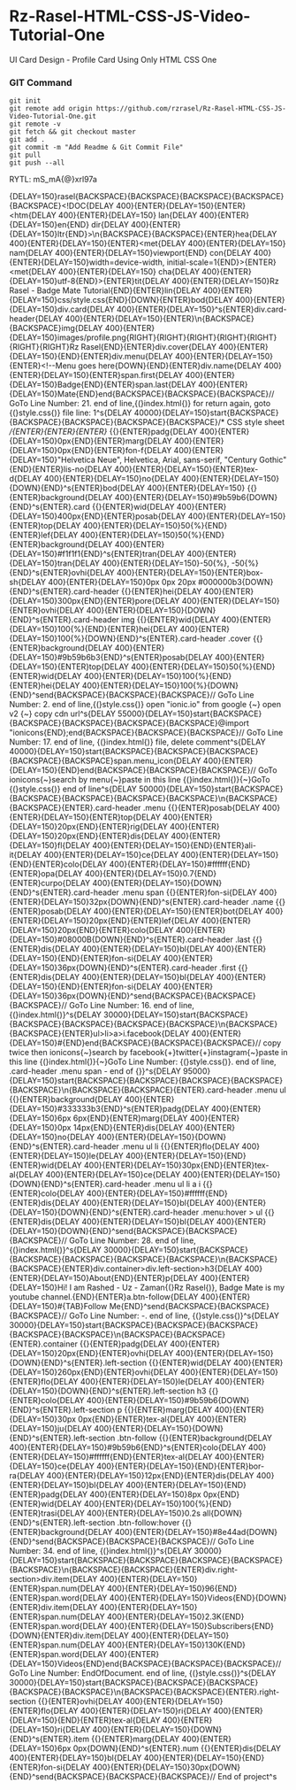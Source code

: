 # Rz-Rasel-HTML-CSS-JS-Video-Tutorial-One
UI Card Design - Profile Card Using Only HTML CSS One

### GIT Command
```git_command
git init
git remote add origin https://github.com/rzrasel/Rz-Rasel-HTML-CSS-JS-Video-Tutorial-One.git
git remote -v
git fetch && git checkout master
git add .
git commit -m "Add Readme & Git Commit File"
git pull
git push --all
```

RYTL: mS_mA{@}xrl97a


{DELAY=150}rasel{BACKSPACE}{BACKSPACE}{BACKSPACE}{BACKSPACE}{BACKSPACE}<!DOC{DELAY 400}{ENTER}{DELAY=150}{ENTER}<htm{DELAY 400}{ENTER}{DELAY=150} lan{DELAY 400}{ENTER}{DELAY=150}en{END} dir{DELAY 400}{ENTER}{DELAY=150}ltr{END}>\n{BACKSPACE}{BACKSPACE}{ENTER}hea{DELAY 400}{ENTER}{DELAY=150}{ENTER}<met{DELAY 400}{ENTER}{DELAY=150} nam{DELAY 400}{ENTER}{DELAY=150}viewport{END} con{DELAY 400}{ENTER}{DELAY=150}width=device-width, initial-scale=1{END}>{ENTER}<met{DELAY 400}{ENTER}{DELAY=150} cha{DELAY 400}{ENTER}{DELAY=150}utf-8{END}>{ENTER}tit{DELAY 400}{ENTER}{DELAY=150}Rz Rasel - Badge Mate Tutorial{END}{ENTER}lin{DELAY 400}{ENTER}{DELAY=150}css/style.css{END}{DOWN}{ENTER}bod{DELAY 400}{ENTER}{DELAY=150}div.card{DELAY 400}{ENTER}{DELAY=150}^s{ENTER}div.card-header{DELAY 400}{ENTER}{DELAY=150}{ENTER}\n{BACKSPACE}{BACKSPACE}img{DELAY 400}{ENTER}{DELAY=150}images/profile.png{RIGHT}{RIGHT}{RIGHT}{RIGHT}{RIGHT}{RIGHT}{RIGHT}Rz Rasel{END}{ENTER}div.cover{DELAY 400}{ENTER}{DELAY=150}{END}{ENTER}div.menu{DELAY 400}{ENTER}{DELAY=150}{ENTER}<!--Menu goes here{DOWN}{END}{ENTER}div.name{DELAY 400}{ENTER}{DELAY=150}{ENTER}span.first{DELAY 400}{ENTER}{DELAY=150}Badge{END}{ENTER}span.last{DELAY 400}{ENTER}{DELAY=150}Mate{END}end{BACKSPACE}{BACKSPACE}{BACKSPACE}// GoTo Line Number: 21. end of line,{(}index.html{)} for return again, goto {(}style.css{)} file line: 1^s{DELAY 40000}{DELAY=150}start{BACKSPACE}{BACKSPACE}{BACKSPACE}{BACKSPACE}{BACKSPACE}/* CSS style sheet */{ENTER}{ENTER}{ENTER}* {{}{ENTER}padg{DELAY 400}{ENTER}{DELAY=150}0px{END}{ENTER}marg{DELAY 400}{ENTER}{DELAY=150}0px{END}{ENTER}fon-f{DELAY 400}{ENTER}{DELAY=150}"Helvetica Neue", Helvetica, Arial, sans-serif, "Century Gothic"{END}{ENTER}lis-no{DELAY 400}{ENTER}{DELAY=150}{ENTER}tex-d{DELAY 400}{ENTER}{DELAY=150}no{DELAY 400}{ENTER}{DELAY=150}{DOWN}{END}^s{ENTER}bod{DELAY 400}{ENTER}{DELAY=150} {{}{ENTER}background{DELAY 400}{ENTER}{DELAY=150}#9b59b6{DOWN}{END}^s{ENTER}.card {{}{ENTER}wid{DELAY 400}{ENTER}{DELAY=150}400px{END}{ENTER}posab{DELAY 400}{ENTER}{DELAY=150}{ENTER}top{DELAY 400}{ENTER}{DELAY=150}50{%}{END}{ENTER}lef{DELAY 400}{ENTER}{DELAY=150}50{%}{END}{ENTER}background{DELAY 400}{ENTER}{DELAY=150}#f1f1f1{END}^s{ENTER}tran{DELAY 400}{ENTER}{DELAY=150}tran{DELAY 400}{ENTER}{DELAY=150}-50{%}, -50{%}{END}^s{ENTER}ovhi{DELAY 400}{ENTER}{DELAY=150}{ENTER}box-sh{DELAY 400}{ENTER}{DELAY=150}0px 0px 20px #000000b3{DOWN}{END}^s{ENTER}.card-header {{}{ENTER}hei{DELAY 400}{ENTER}{DELAY=150}300px{END}{ENTER}pore{DELAY 400}{ENTER}{DELAY=150}{ENTER}ovhi{DELAY 400}{ENTER}{DELAY=150}{DOWN}{END}^s{ENTER}.card-header img {{}{ENTER}wid{DELAY 400}{ENTER}{DELAY=150}100{%}{END}{ENTER}hei{DELAY 400}{ENTER}{DELAY=150}100{%}{DOWN}{END}^s{ENTER}.card-header .cover {{}{ENTER}background{DELAY 400}{ENTER}{DELAY=150}#9b59b6b3{END}^s{ENTER}posab{DELAY 400}{ENTER}{DELAY=150}{ENTER}top{DELAY 400}{ENTER}{DELAY=150}50{%}{END}{ENTER}wid{DELAY 400}{ENTER}{DELAY=150}100{%}{END}{ENTER}hei{DELAY 400}{ENTER}{DELAY=150}100{%}{DOWN}{END}^send{BACKSPACE}{BACKSPACE}{BACKSPACE}// GoTo Line Number: 2. end of line,{(}style.css{)} open "ionic.io" from google {~} open v2 {~} copy cdn url^s{DELAY 55000}{DELAY=150}start{BACKSPACE}{BACKSPACE}{BACKSPACE}{BACKSPACE}{BACKSPACE}@import "ionicons{END};end{BACKSPACE}{BACKSPACE}{BACKSPACE}// GoTo Line Number: 17. end of line, {(}index.html{)} file, delete comment^s{DELAY 40000}{DELAY=150}start{BACKSPACE}{BACKSPACE}{BACKSPACE}{BACKSPACE}{BACKSPACE}span.menu_icon{DELAY 400}{ENTER}{DELAY=150}{END}end{BACKSPACE}{BACKSPACE}{BACKSPACE}// GoTo ionicons{~}search by menu{~}paste in this line {(}index.html{)}{~}GoTo {(}style.css{)} end of line^s{DELAY 50000}{DELAY=150}start{BACKSPACE}{BACKSPACE}{BACKSPACE}{BACKSPACE}{BACKSPACE}\n{BACKSPACE}{BACKSPACE}{ENTER}.card-header .menu {{}{ENTER}posab{DELAY 400}{ENTER}{DELAY=150}{ENTER}top{DELAY 400}{ENTER}{DELAY=150}20px{END}{ENTER}rig{DELAY 400}{ENTER}{DELAY=150}20px{END}{ENTER}dis{DELAY 400}{ENTER}{DELAY=150}fl{DELAY 400}{ENTER}{DELAY=150}{END}{ENTER}ali-it{DELAY 400}{ENTER}{DELAY=150}ce{DELAY 400}{ENTER}{DELAY=150}{END}{ENTER}colo{DELAY 400}{ENTER}{DELAY=150}#ffffff{END}{ENTER}opa{DELAY 400}{ENTER}{DELAY=150}0.7{END}{ENTER}curpo{DELAY 400}{ENTER}{DELAY=150}{DOWN}{END}^s{ENTER}.card-header .menu span {{}{ENTER}fon-si{DELAY 400}{ENTER}{DELAY=150}32px{DOWN}{END}^s{ENTER}.card-header .name {{}{ENTER}posab{DELAY 400}{ENTER}{DELAY=150}{ENTER}bot{DELAY 400}{ENTER}{DELAY=150}20px{END}{ENTER}lef{DELAY 400}{ENTER}{DELAY=150}20px{END}{ENTER}colo{DELAY 400}{ENTER}{DELAY=150}#08000B{DOWN}{END}^s{ENTER}.card-header .last {{}{ENTER}dis{DELAY 400}{ENTER}{DELAY=150}bl{DELAY 400}{ENTER}{DELAY=150}{END}{ENTER}fon-si{DELAY 400}{ENTER}{DELAY=150}36px{DOWN}{END}^s{ENTER}.card-header .first {{}{ENTER}dis{DELAY 400}{ENTER}{DELAY=150}bl{DELAY 400}{ENTER}{DELAY=150}{END}{ENTER}fon-si{DELAY 400}{ENTER}{DELAY=150}36px{DOWN}{END}^send{BACKSPACE}{BACKSPACE}{BACKSPACE}// GoTo Line Number: 16. end of line, {(}index.html{)}^s{DELAY 30000}{DELAY=150}start{BACKSPACE}{BACKSPACE}{BACKSPACE}{BACKSPACE}{BACKSPACE}\n{BACKSPACE}{BACKSPACE}{ENTER}ul>li>a>i.facebook{DELAY 400}{ENTER}{DELAY=150}#{END}end{BACKSPACE}{BACKSPACE}{BACKSPACE}// copy twice then ionicons{~}search by facebook{+}twitter{+}instagram{~}paste in this line {(}index.html{)}{~}GoTo Line Number: {(}style.css{)}. end of line, .card-header .menu span - end of {}}^s{DELAY 95000}{DELAY=150}start{BACKSPACE}{BACKSPACE}{BACKSPACE}{BACKSPACE}{BACKSPACE}\n{BACKSPACE}{BACKSPACE}{ENTER}.card-header .menu ul {{}{ENTER}background{DELAY 400}{ENTER}{DELAY=150}#333333b3{END}^s{ENTER}padg{DELAY 400}{ENTER}{DELAY=150}6px 6px{END}{ENTER}marg{DELAY 400}{ENTER}{DELAY=150}0px 14px{END}{ENTER}dis{DELAY 400}{ENTER}{DELAY=150}no{DELAY 400}{ENTER}{DELAY=150}{DOWN}{END}^s{ENTER}.card-header .menu ul li {{}{ENTER}flo{DELAY 400}{ENTER}{DELAY=150}le{DELAY 400}{ENTER}{DELAY=150}{END}{ENTER}wid{DELAY 400}{ENTER}{DELAY=150}30px{END}{ENTER}tex-al{DELAY 400}{ENTER}{DELAY=150}ce{DELAY 400}{ENTER}{DELAY=150}{DOWN}{END}^s{ENTER}.card-header .menu ul li a i {{}{ENTER}colo{DELAY 400}{ENTER}{DELAY=150}#ffffff{END}{ENTER}dis{DELAY 400}{ENTER}{DELAY=150}bl{DELAY 400}{ENTER}{DELAY=150}{DOWN}{END}^s{ENTER}.card-header .menu:hover > ul {{}{ENTER}dis{DELAY 400}{ENTER}{DELAY=150}bl{DELAY 400}{ENTER}{DELAY=150}{DOWN}{END}^send{BACKSPACE}{BACKSPACE}{BACKSPACE}// GoTo Line Number: 28. end of line, {(}index.html{)}^s{DELAY 30000}{DELAY=150}start{BACKSPACE}{BACKSPACE}{BACKSPACE}{BACKSPACE}{BACKSPACE}\n{BACKSPACE}{BACKSPACE}{ENTER}div.container>div.left-section>h3{DELAY 400}{ENTER}{DELAY=150}About{END}{ENTER}p{DELAY 400}{ENTER}{DELAY=150}Hi! I am Rashed - Uz - Zaman{(}Rz Rasel{)}, Badge Mate is my youtube channel.{END}{ENTER}a.btn-follow{DELAY 400}{ENTER}{DELAY=150}#{TAB}Follow Me{END}^send{BACKSPACE}{BACKSPACE}{BACKSPACE}// GoTo Line Number: -. end of line, {(}style.css{)}^s{DELAY 30000}{DELAY=150}start{BACKSPACE}{BACKSPACE}{BACKSPACE}{BACKSPACE}{BACKSPACE}\n{BACKSPACE}{BACKSPACE}{ENTER}.container {{}{ENTER}padg{DELAY 400}{ENTER}{DELAY=150}20px{END}{ENTER}ovhi{DELAY 400}{ENTER}{DELAY=150}{DOWN}{END}^s{ENTER}.left-section {{}{ENTER}wid{DELAY 400}{ENTER}{DELAY=150}260px{END}{ENTER}ovhi{DELAY 400}{ENTER}{DELAY=150}{ENTER}flo{DELAY 400}{ENTER}{DELAY=150}le{DELAY 400}{ENTER}{DELAY=150}{DOWN}{END}^s{ENTER}.left-section h3 {{}{ENTER}colo{DELAY 400}{ENTER}{DELAY=150}#9b59b6{DOWN}{END}^s{ENTER}.left-section p {{}{ENTER}marg{DELAY 400}{ENTER}{DELAY=150}30px 0px{END}{ENTER}tex-al{DELAY 400}{ENTER}{DELAY=150}ju{DELAY 400}{ENTER}{DELAY=150}{DOWN}{END}^s{ENTER}.left-section .btn-follow {{}{ENTER}background{DELAY 400}{ENTER}{DELAY=150}#9b59b6{END}^s{ENTER}colo{DELAY 400}{ENTER}{DELAY=150}#ffffff{END}{ENTER}tex-al{DELAY 400}{ENTER}{DELAY=150}ce{DELAY 400}{ENTER}{DELAY=150}{END}{ENTER}bor-ra{DELAY 400}{ENTER}{DELAY=150}12px{END}{ENTER}dis{DELAY 400}{ENTER}{DELAY=150}bl{DELAY 400}{ENTER}{DELAY=150}{END}{ENTER}padg{DELAY 400}{ENTER}{DELAY=150}8px 0px{END}{ENTER}wid{DELAY 400}{ENTER}{DELAY=150}100{%}{END}{ENTER}trasi{DELAY 400}{ENTER}{DELAY=150}0.2s all{DOWN}{END}^s{ENTER}.left-section .btn-follow:hover {{}{ENTER}background{DELAY 400}{ENTER}{DELAY=150}#8e44ad{DOWN}{END}^send{BACKSPACE}{BACKSPACE}{BACKSPACE}// GoTo Line Number: 34. end of line, {(}index.html{)}^s{DELAY 30000}{DELAY=150}start{BACKSPACE}{BACKSPACE}{BACKSPACE}{BACKSPACE}{BACKSPACE}\n{BACKSPACE}{BACKSPACE}{ENTER}div.right-section>div.item{DELAY 400}{ENTER}{DELAY=150}{ENTER}span.num{DELAY 400}{ENTER}{DELAY=150}96{END}{ENTER}span.word{DELAY 400}{ENTER}{DELAY=150}Videos{END}{DOWN}{ENTER}div.item{DELAY 400}{ENTER}{DELAY=150}{ENTER}span.num{DELAY 400}{ENTER}{DELAY=150}2.3K{END}{ENTER}span.word{DELAY 400}{ENTER}{DELAY=150}Subscribers{END}{DOWN}{ENTER}div.item{DELAY 400}{ENTER}{DELAY=150}{ENTER}span.num{DELAY 400}{ENTER}{DELAY=150}130K{END}{ENTER}span.word{DELAY 400}{ENTER}{DELAY=150}Videos{END}end{BACKSPACE}{BACKSPACE}{BACKSPACE}// GoTo Line Number: EndOfDocument. end of line, {(}style.css{)}^s{DELAY 30000}{DELAY=150}start{BACKSPACE}{BACKSPACE}{BACKSPACE}{BACKSPACE}{BACKSPACE}\n{BACKSPACE}{BACKSPACE}{ENTER}.right-section {{}{ENTER}ovhi{DELAY 400}{ENTER}{DELAY=150}{ENTER}flo{DELAY 400}{ENTER}{DELAY=150}ri{DELAY 400}{ENTER}{DELAY=150}{END}{ENTER}tex-al{DELAY 400}{ENTER}{DELAY=150}ri{DELAY 400}{ENTER}{DELAY=150}{DOWN}{END}^s{ENTER}.item {{}{ENTER}marg{DELAY 400}{ENTER}{DELAY=150}6px 0px{DOWN}{END}^s{ENTER}.num {{}{ENTER}dis{DELAY 400}{ENTER}{DELAY=150}bl{DELAY 400}{ENTER}{DELAY=150}{END}{ENTER}fon-si{DELAY 400}{ENTER}{DELAY=150}30px{DOWN}{END}^send{BACKSPACE}{BACKSPACE}{BACKSPACE}// End of project^s